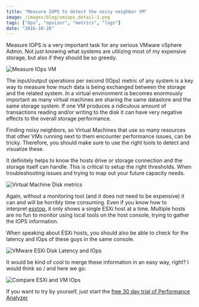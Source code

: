 ```yaml
---
title: "Measure IOPS to detect the noisy neighbor VM"
image: /images/blog/vmiops_detail-1.png
tags: ["Ops", "opvizor", "metrics", "logs"]
date: "2016-10-28"
---
```


Measure IOPS is a very important task for any serious VMware vSphere Admin. Not just knowing what systems are utilizing most of my expensive storage, but also if they should be so greedy.

![Measure IOps VM](/images/blog/vmiops_detail-1.png)

The input/output operations per second (IOps) metric of any system is a key way to measure how much data is being exchanged between the storage and the related system. In a virtual environment is becomes enormously important as many virtual machines are sharing the same datastore and the same storage system. If one VM produces a ridiculous amount of transactions reading and/or writing to the disk it can have very negative effects to the overall storage performance.

Finding noisy neighbors, so Virtual Machines that use so many resources that other VMs running next to them encounter performance issues, can be tricky. Therefore, you should make sure to use the right tools to detect and visualize these.

It definitely helps to know the hosts drive or storage connection and the storage itself can handle. This is critical to setup the right thresholds. When troubleshooting issues and trying to map out your future capacity needs.

![Virtual Machine Disk metrics](/images/blog/vmiops.png)

Again, without a monitoring tool (and it does not need to be expensive) it can and will be horribly time consuming. Even if you know how to interpret [esxtop](http://searchvmware.techtarget.com/definition/esxtop), it only shows a single ESXi host at a time. Multiple hosts are no fun to monitor using local tools on the host console, trying to gather the IOPS information.

When speaking about ESXi hosts, you should also be able to check for the latency and IOps of these guys in the same console.

![VMware ESXi Disk Latency and IOps](/images/blog/esxlatency.png)

It would be kind of cool to merge these information in an easy way, right? I would think so / and here we go:

![Compare ESXi and VM IOps](/images/blog/iopsvmhost.png)

If you want to try by yourself, just start the [free 30 day trial of Performance Analyzer](http://try.opvizor.com/opvizor-perfanalyzer-product-page/)
